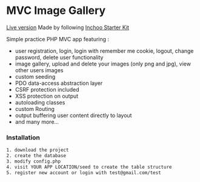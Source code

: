 # MVC Image Gallery
[Live version](http://phpstack-372184-1346022.cloudwaysapps.com/)
Made by following [Inchoo Starter Kit][Inch]

Simple practice PHP MVC app featuring :
  - user registration, login, login with remember me cookie, logout, change password, delete user functionality
  -  image gallery, upload and delete your images (only png and jpg), view other users images
  -  custom seeding
  - PDO data-access abstraction layer
  - CSRF protection included
  - XSS protection on output
  - autoloading classes
  - custom Routing
  - output buffering user content directly to layout
  - and many more...

### Installation


```sh
1. download the project
2. create the database
3. modify config.php
4. visit YOUR APP LOCATION/seed to create the table structure
5. register new account or login with test@gmail.com/test 
```

 [Inch]: <https://inchoo.hr/php-vodic/>